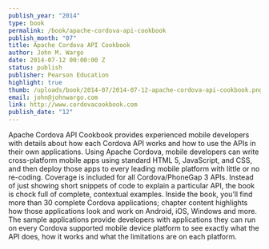```yaml
--- 
publish_year: "2014"
type: book
permalink: /book/apache-cordova-api-cookbook
publish_month: "07"
title: Apache Cordova API Cookbook
author: John M. Wargo
date: 2014-07-12 00:00:00 Z
status: publish
publisher: Pearson Education
highlight: true
thumb: /uploads/book/2014-07/2014-07-12-apache-cordova-api-cookbook.png
email: john@johnwargo.com
link: http://www.cordovacookbook.com
publish_date: "12"
---
```


Apache Cordova API Cookbook provides experienced mobile developers with details about how each Cordova API works and how to use the APIs in their own applications. Using Apache Cordova, mobile developers can write cross-platform mobile apps using standard HTML 5, JavaScript, and CSS, and then deploy those apps to every leading mobile platform with little or no re-coding. Coverage is included for all Cordova/PhoneGap 3 APIs.
Instead of just showing short snippets of code to explain a particular API, the book is chock full of complete, contextual examples. Inside the book, you’ll find more than 30 complete Cordova applications; chapter content highlights how those applications look and work on Android, iOS, Windows and more. The sample applications provide developers with applications they can run on every Cordova supported mobile device platform to see exactly what the API does, how it works and what the limitations are on each platform.
